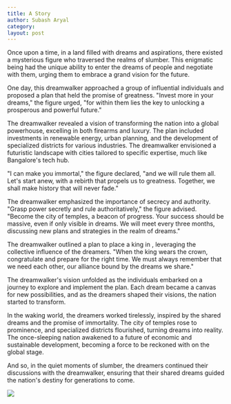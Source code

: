 ```yaml
---
title: A Story
author: Subash Aryal
category:
layout: post
---
```


Once upon a time, in a land filled with dreams and aspirations, there existed a mysterious figure who traversed the realms of slumber. This enigmatic being had the unique ability to enter the dreams of people and negotiate with them, urging them to embrace a grand vision for the future.

One day, this dreamwalker approached a group of influential individuals and proposed a plan that held the promise of greatness. "Invest more in your dreams," the figure urged, "for within them lies the key to unlocking a prosperous and powerful future."

The dreamwalker revealed a vision of transforming the nation into a global powerhouse, excelling in both firearms and luxury. The plan included investments in renewable energy, urban planning, and the development of specialized districts for various industries. The dreamwalker envisioned a futuristic landscape with cities tailored to specific expertise, much like Bangalore's tech hub.

"I can make you immortal," the figure declared, "and we will rule them all. Let's start anew, with a rebirth that propels us to greatness. Together, we shall make history that will never fade."

The dreamwalker emphasized the importance of secrecy and authority. "Grasp power secretly and rule authoritatively," the figure advised. "Become the city of temples, a beacon of progress. Your success should be massive, even if only visible in dreams. We will meet every three months, discussing new plans and strategies in the realm of dreams."

The dreamwalker outlined a plan to place a king in , leveraging the collective influence of the dreamers. "When the king wears the crown, congratulate and prepare for the right time. We must always remember that we need each other, our alliance bound by the dreams we share."

The dreamwalker's vision unfolded as the individuals embarked on a journey to explore and implement the plan. Each dream became a canvas for new possibilities, and as the dreamers shaped their visions, the nation started to transform.

In the waking world, the dreamers worked tirelessly, inspired by the shared dreams and the promise of immortality. The city of temples rose to prominence, and specialized districts flourished, turning dreams into reality. The once-sleeping nation awakened to a future of economic and sustainable development, becoming a force to be reckoned with on the global stage.

And so, in the quiet moments of slumber, the dreamers continued their discussions with the dreamwalker, ensuring that their shared dreams guided the nation's destiny for generations to come.

![](https://static.wikia.nocookie.net/kirbexeclopedia/images/5/54/Dreamwalkerstarrod.jpg)

